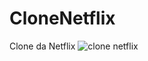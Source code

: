 # CloneNetflix
Clone da Netflix 
![clone netflix](https://user-images.githubusercontent.com/88748709/163494455-a51be94d-08ed-45ee-ab80-dd7f12d73bb4.PNG)
